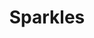 ---
title: Sparkles
tags: ["sparkles", "glitter", "shine", "twinkle", "shimmer", "glisten", "glimmer"]
icon: sparkles
svg: '<svg xmlns="http://www.w3.org/2000/svg" width="24" height="24" fill="none" viewBox="0 0 24 24" stroke-width="1.5" stroke-linecap="round" stroke-linejoin="round" stroke="currentColor"><path d="M14.77 21c1.123-4.649 2.486-6.099 6.23-7.364-3.934-1.328-5.16-2.94-6.23-7.363-1.124 4.649-2.488 6.098-6.232 7.363 3.93 1.327 5.163 2.95 6.231 7.364Zm-8.308-9.818c.512-2.42 1.502-3.512 3.461-4.091C7.963 6.512 6.973 5.42 6.462 3 5.972 5.315 5.047 6.485 3 7.09c1.959.58 2.95 1.672 3.462 4.092Z"/></svg>'
---